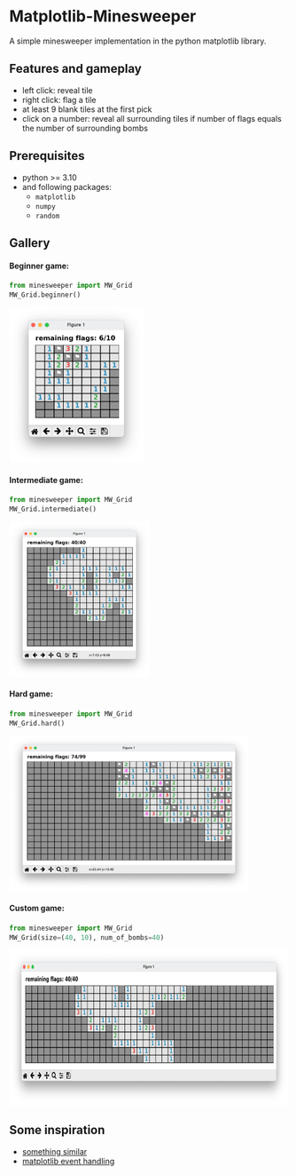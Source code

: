 # Matplotlib-Minesweeper
A simple minesweeper implementation in the python matplotlib library.

## Features and gameplay
- left click: reveal tile
- right click: flag a tile
- at least 9 blank tiles at the first pick
- click on a number: reveal all surrounding tiles if number of flags equals the number of surrounding bombs

## Prerequisites
- python >= 3.10
- and following packages:
    - `matplotlib`
    - `numpy`
    - `random`

## Gallery 

#### Beginner game:
```python
from minesweeper import MW_Grid
MW_Grid.beginner()
```
<img src="pictures/intermediate.png" alt="beginner option" style="height:20em">

#### Intermediate game:
```python
from minesweeper import MW_Grid
MW_Grid.intermediate()
```
<img src="pictures/beginner.png" alt="beginner option" style="height:20em">

#### Hard game:
```python
from minesweeper import MW_Grid
MW_Grid.hard()
```
<img src="pictures/hard.png" alt="beginner option" style="height:20em">

#### Custom game:
```python
from minesweeper import MW_Grid
MW_Grid(size=(40, 10), num_of_bombs=40)
```
<img src="pictures/custom.png" alt="beginner option" style="height:20em">

## Some inspiration
- [something similar](https://jakevdp.github.io/blog/2012/12/06/minesweeper-in-matplotlib/)
- [matplotlib event handling](https://matplotlib.org/stable/users/explain/event_handling.html)